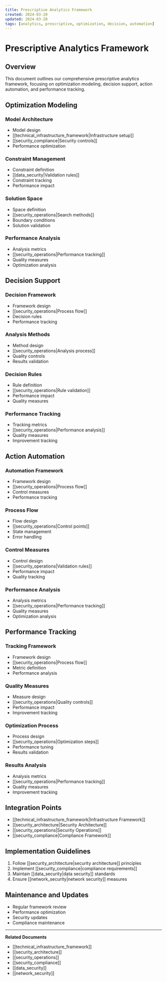 ```yaml
---
title: Prescriptive Analytics Framework
created: 2024-03-20
updated: 2024-03-20
tags: [analytics, prescriptive, optimization, decision, automation]
---
```


# Prescriptive Analytics Framework

## Overview
This document outlines our comprehensive prescriptive analytics framework, focusing on optimization modeling, decision support, action automation, and performance tracking.

## Optimization Modeling
### Model Architecture
- Model design
- [[technical_infrastructure_framework|Infrastructure setup]]
- [[security_compliance|Security controls]]
- Performance optimization

### Constraint Management
- Constraint definition
- [[data_security|Validation rules]]
- Constraint tracking
- Performance impact

### Solution Space
- Space definition
- [[security_operations|Search methods]]
- Boundary conditions
- Solution validation

### Performance Analysis
- Analysis metrics
- [[security_operations|Performance tracking]]
- Quality measures
- Optimization analysis

## Decision Support
### Decision Framework
- Framework design
- [[security_operations|Process flow]]
- Decision rules
- Performance tracking

### Analysis Methods
- Method design
- [[security_operations|Analysis process]]
- Quality controls
- Results validation

### Decision Rules
- Rule definition
- [[security_operations|Rule validation]]
- Performance impact
- Quality measures

### Performance Tracking
- Tracking metrics
- [[security_operations|Performance analysis]]
- Quality measures
- Improvement tracking

## Action Automation
### Automation Framework
- Framework design
- [[security_operations|Process flow]]
- Control measures
- Performance tracking

### Process Flow
- Flow design
- [[security_operations|Control points]]
- State management
- Error handling

### Control Measures
- Control design
- [[security_operations|Validation rules]]
- Performance impact
- Quality tracking

### Performance Analysis
- Analysis metrics
- [[security_operations|Performance tracking]]
- Quality measures
- Optimization analysis

## Performance Tracking
### Tracking Framework
- Framework design
- [[security_operations|Process flow]]
- Metric definition
- Performance analysis

### Quality Measures
- Measure design
- [[security_operations|Quality controls]]
- Performance impact
- Improvement tracking

### Optimization Process
- Process design
- [[security_operations|Optimization steps]]
- Performance tuning
- Results validation

### Results Analysis
- Analysis metrics
- [[security_operations|Performance tracking]]
- Quality measures
- Improvement tracking

## Integration Points
- [[technical_infrastructure_framework|Infrastructure Framework]]
- [[security_architecture|Security Architecture]]
- [[security_operations|Security Operations]]
- [[security_compliance|Compliance Framework]]

## Implementation Guidelines
1. Follow [[security_architecture|security architecture]] principles
2. Implement [[security_compliance|compliance requirements]]
3. Maintain [[data_security|data security]] standards
4. Ensure [[network_security|network security]] measures

## Maintenance and Updates
- Regular framework review
- Performance optimization
- Security updates
- Compliance maintenance

---
**Related Documents**
- [[technical_infrastructure_framework]]
- [[security_architecture]]
- [[security_operations]]
- [[security_compliance]]
- [[data_security]]
- [[network_security]] 